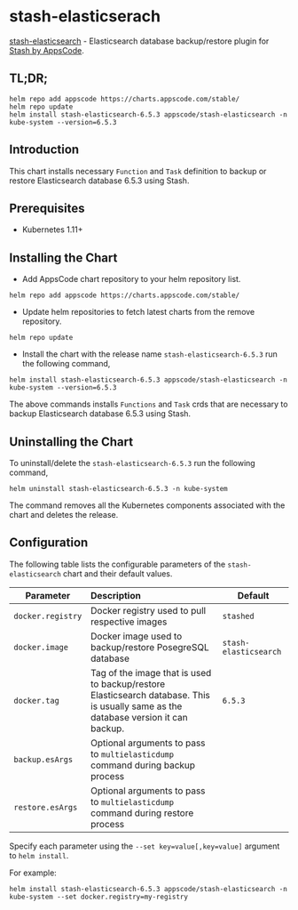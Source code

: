 # stash-elasticserach

[stash-elasticsearch](https://github.com/stashed/stash-elasticsearch) - Elasticsearch database backup/restore plugin for [Stash by AppsCode](https://appscode.com/products/stash/).

## TL;DR;

```console
helm repo add appscode https://charts.appscode.com/stable/
helm repo update
helm install stash-elasticsearch-6.5.3 appscode/stash-elasticsearch -n kube-system --version=6.5.3
```

## Introduction

This chart installs necessary `Function` and `Task` definition to backup or restore Elasticsearch database 6.5.3 using Stash.

## Prerequisites

- Kubernetes 1.11+

## Installing the Chart

- Add AppsCode chart repository to your helm repository list.

```console
helm repo add appscode https://charts.appscode.com/stable/
```

- Update helm repositories to fetch latest charts from the remove repository.

```console
helm repo update
```

- Install the chart with the release name `stash-elasticsearch-6.5.3` run the following command,

```console
helm install stash-elasticsearch-6.5.3 appscode/stash-elasticsearch -n kube-system --version=6.5.3
```

The above commands installs `Functions` and `Task` crds that are necessary to backup Elasticsearch database 6.5.3 using Stash.

## Uninstalling the Chart

To uninstall/delete the `stash-elasticsearch-6.5.3` run the following command,

```console
helm uninstall stash-elasticsearch-6.5.3 -n kube-system
```

The command removes all the Kubernetes components associated with the chart and deletes the release.

## Configuration

The following table lists the configurable parameters of the `stash-elasticsearch` chart and their default values.

| Parameter         | Description                                                                                                                         | Default               |
| ----------------- | :---------------------------------------------------------------------------------------------------------------------------------- | --------------------- |
| `docker.registry` | Docker registry used to pull respective images                                                                                      | `stashed`             |
| `docker.image`    | Docker image used to backup/restore PosegreSQL database                                                                             | `stash-elasticsearch` |
| `docker.tag`      | Tag of the image that is used to backup/restore Elasticsearch database. This is usually same as the database version it can backup. | `6.5.3`               |
| `backup.esArgs`   | Optional arguments to pass to `multielasticdump` command  during backup process                                                     |                       |
| `restore.esArgs`  | Optional arguments to pass to `multielasticdump` command during restore process                                                     |                       |

Specify each parameter using the `--set key=value[,key=value]` argument to `helm install`.

For example:

```console
helm install stash-elasticsearch-6.5.3 appscode/stash-elasticsearch -n kube-system --set docker.registry=my-registry
```
